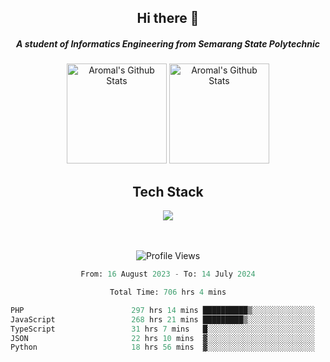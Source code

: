 <div align="center">
  <h2>Hi there 👋</h2>

  <h5>A student of Informatics Engineering from Semarang State Polytechnic</h5>

  <img
    height="160"
    alt="Aromal's Github Stats"
    src="https://github-readme-stats.vercel.app/api?username=dafariski77&show_icons=true&theme=tokyonight&count_private=true"
  />
  <img
    alt="Aromal's Github Stats"
    height="160"
    src="https://github-readme-stats.vercel.app/api/top-langs/?username=dafariski77&layout=compact&theme=tokyonight"
  />

  <h2>Tech Stack</h2>
  <a href="https://skillicons.dev">
    <img src="https://skillicons.dev/icons?i=ts,express,nextjs,laravel,fastapi,postgres,mysql,mongodb,redis,planetscale,prisma,docker,git,jest,kafka,gcp,tailwind,mui&perline=14" />
  </a>

  <br /><br />
  <img src="https://komarev.com/ghpvc/?username=dafariski77&abbreviated=true" alt="Profile Views">
    
  <!--START_SECTION:waka-->

```python
From: 16 August 2023 - To: 14 July 2024

Total Time: 706 hrs 4 mins

PHP                        297 hrs 14 mins ██████████▒░░░░░░░░░░░░░░   41.36 %
JavaScript                 268 hrs 21 mins █████████▒░░░░░░░░░░░░░░░   37.34 %
TypeScript                 31 hrs 7 mins   █░░░░░░░░░░░░░░░░░░░░░░░░   04.33 %
JSON                       22 hrs 10 mins  ▓░░░░░░░░░░░░░░░░░░░░░░░░   03.09 %
Python                     18 hrs 56 mins  ▓░░░░░░░░░░░░░░░░░░░░░░░░   02.63 %
```

<!--END_SECTION:waka-->
</div>
